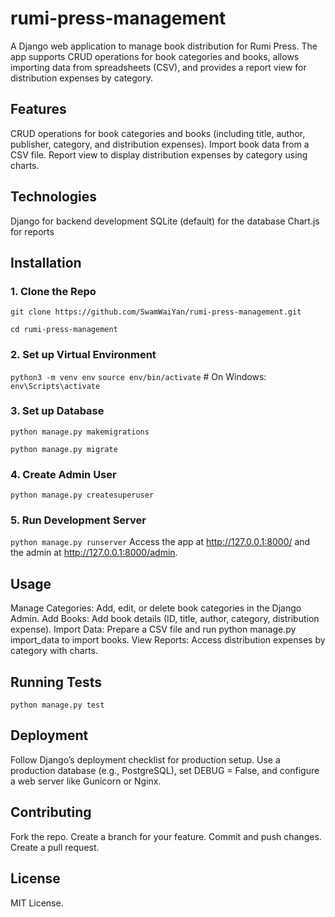 # rumi-press-management
  A Django web application to manage book distribution for Rumi Press. The app supports CRUD operations for book categories and books, allows importing data from spreadsheets (CSV), and provides a report view for distribution expenses by category.

## Features
CRUD operations for book categories and books (including title, author, publisher, category, and distribution expenses).
Import book data from a CSV file.
Report view to display distribution expenses by category using charts.
## Technologies
Django for backend development
SQLite (default) for the database
Chart.js for reports
## Installation
### 1. Clone the Repo
`git clone https://github.com/SwamWaiYan/rumi-press-management.git`

`cd rumi-press-management`
### 2. Set up Virtual Environment
`python3 -m venv env`
`source env/bin/activate`  # On Windows: `env\Scripts\activate`
### 3. Set up Database
`python manage.py makemigrations`

`python manage.py migrate`
### 4. Create Admin User
`python manage.py createsuperuser`
### 5. Run Development Server
`python manage.py runserver`
Access the app at http://127.0.0.1:8000/ and the admin at http://127.0.0.1:8000/admin.

## Usage
Manage Categories: Add, edit, or delete book categories in the Django Admin.
Add Books: Add book details (ID, title, author, category, distribution expense).
Import Data: Prepare a CSV file and run python manage.py import_data to import books.
View Reports: Access distribution expenses by category with charts.
## Running Tests
`python manage.py test`
## Deployment
Follow Django’s deployment checklist for production setup. Use a production database (e.g., PostgreSQL), set DEBUG = False, and configure a web server like Gunicorn or Nginx.

## Contributing
Fork the repo.
Create a branch for your feature.
Commit and push changes.
Create a pull request.
## License
MIT License.
